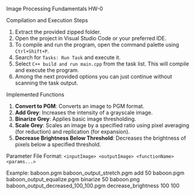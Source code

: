 Image Processing Fundamentals HW-0

Compilation and Execution Steps
1. Extract the provided zipped folder.
2. Open the project in Visual Studio Code or your preferred IDE.
3. To compile and run the program, open the command palette using `Ctrl+Shift+P`.
4. Search for `Tasks: Run Task` and execute it.
5. Select `C++ build and run main.cpp` from the task list. This will compile and execute the program.
6. Among the next provided options you can just continue without scanning the task output.

Implemented Functions
1. **Convert to PGM**: Converts an image to PGM format.
2. **Add Grey**: Increases the intensity of a grayscale image.
3. **Binarize Grey**: Applies basic image thresholding.
4. **Scale Grey**: Scales an image by a specified ratio using pixel averaging (for reduction) and replication (for expansion).
5. **Decrease Brightness Below Threshold**: Decreases the brightness of pixels below a specified threshold.

Parameter File Format: `<inputImage> <outputImage> <functionName> <params...>`

Example:
baboon.pgm baboon_output_stretch.pgm add 50 
baboon.pgm baboon_output_equalize.pgm binarize 50 
baboon.png baboon_output_decreased_100_100.pgm decrease_brightness 100 100
